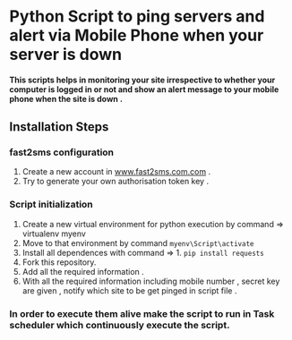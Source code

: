# Python Script to ping servers and alert via Mobile Phone when your server is down 

#### This scripts helps in monitoring your site irrespective to whether your computer is logged in or not and show an alert message to your mobile phone when the site is down .

## Installation Steps 
### fast2sms configuration 
1. Create a new account in www.fast2sms.com.com .
2. Try to generate your own authorisation token key .
### Script initialization
1. Create a new virtual environment for python execution by command => virtualenv myenv
2. Move to that environment by command `myenv\Script\activate`
3. Install all dependences with command => 1. `pip install requests` 
4. Fork this repository.
5. Add all the required information . 
6. With all the required information including mobile number , secret key are given , notify which site to be get pinged in script file .  
### In order to execute them alive make the script to run in Task scheduler which continuously execute the script. 
